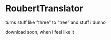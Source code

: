 # RoubertTranslator
turns stuff like "three" to "tree" and stuff i dunno

download soon, when i feel like it
